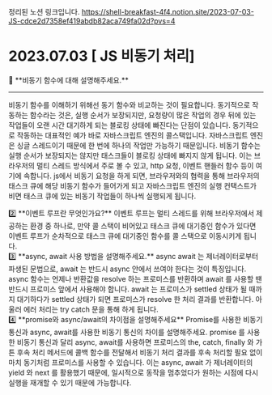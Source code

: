 정리된 노션 링크입니다.
https://shell-breakfast-4f4.notion.site/2023-07-03-JS-cdce2d7358ef419abdb82aca749fa02d?pvs=4

# 2023.07.03 [ JS 비동기 처리]

<aside>
📖 **비동기 함수에 대해 설명해주세요.**

---

비동기 함수를 이해하기 위해선 동기 함수와 비교하는 것이 필요합니다. 동기적으로 작동하는 함수라는 것은, 실행 순서가 보장되지만, 요청량이 많은 작업의 경우 뒤에 있는 작업들이 오랜 시간 대기하게 되는 블로킹 상태에 빠진다는 단점이 있습니다. 동기적으로 작동하는 대표적인 예가 바로 자바스크립트 엔진의 콜스택입니다. 자바스크립트 엔진은 싱글 스레드이기 때문에 한 번에 하나의 작업만 가능하기 때문입니다. 비동기 함수는 실행 순서가 보장되지는 않지만 태스크들이 블로킹 상태에 빠지지 않게 됩니다. 이는 브라우저의 멀티 스레드 방식에서 주로 볼 수 있고, http 요청, 이벤트 핸들러 함수 등이 여기에 속합니다. js에서 비동기 요청을 하게 되면, 브라우저와의 협력을 통해 브라우저의 태스크 큐에 해당 비동기 함수가 들어가게 되고 자바스크립트 엔진의 실행 컨택스트가 비면 태스크 큐에 있는 비동기 작업들이 하나씩 실행되게 됩니다. 

</aside>

<aside>
2️⃣ **이벤트 루프란 무엇인가요?**
이벤트 루프는 멀티 스레드를 위해 브라우저에서 제공하는 환경 중 하나로, 만약 콜 스택이 비어있고 태스크 큐에 대기중인 함수가 있다면 이벤트 루프가 순차적으로 태스크 큐에 대기중인 함수를 콜 스택으로 이동시키게 됩니다.

</aside>

<aside>
3️⃣ **async, await 사용 방법을 설명해주세요.**
async await 는 제너레이터로부터 파생된 문법으로, await 는 반드시 async 안에서 쓰여야 한다는 것이 특징입니다. async 함수는 언제나 반환값을 resolve 하는 프로미스를 반환하며 await 를 사용할 땐 반드시 프로미스 앞에서 사용해야 합니다. await 는 프로미스가 settled 상태가 될 때까지 대기하다가 settled 상태가 되면 프로미스가 resolve 한 처리 결과를 반환합니다. 아울러 에러 처리는 try catch 문을 통해 하게 됩니다.

</aside>

<aside>
4️⃣ **promise와 async/await의 차이점을 설명해주세요**
Promise를 사용한 비동기 통신과 async, await를 사용한 비동기 통신의 차이를 설명해주세요.
promise 를 사용한 비동기 통신과 달리 async, await를 사용하면 프로미스의 the, catch, finally 와 가튼 후속 처리 메서드에 콜백 함수를 전달해서 비동기 처리 결과를 후속 처리할 필요 없이 마치 동기처럼 프로미스를 사용할 수 있습니다. 이는 async, await 가 제너레이터의 yield 와 next 를 활용했기 때문에, 일시적으로 동작을 멈추었다가 원하는 시점에 다시 실행을 재개할 수 있기 때문에 가능합니다.

</aside>